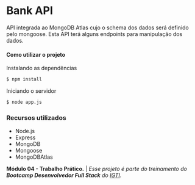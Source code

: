 # Bank API

API integrada ao MongoDB Atlas cujo o schema dos dados será definido pelo mongoose. 
Esta API terá alguns endpoints para manipulação dos dados.

#### Como utilizar o projeto

Instalando as dependências
```sh
$ npm install
```

Iniciando o servidor
```sh
$ node app.js
```

### Recursos utilizados

- Node.js
- Express
- MongoDB
- Mongoose
- MongoDBAtlas

**Módulo 04 - Trabalho Prático.** | _Esse projeto é parte do treinamento do **Bootcamp Desenvolvedor Full Stack** do [IGTI](https://www.igti.com.br/)._
